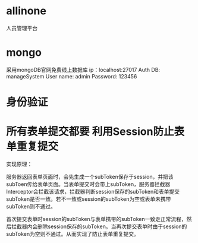 # allinone
人员管理平台

# mongo 
采用mongoDB官网免费线上数据库
ip：localhost:27017
Auth DB: manageSystem
User name: admin
Password: 123456

# 身份验证


# 所有表单提交都要 利用Session防止表单重复提交
实现原理：

服务器返回表单页面时，会先生成一个subToken保存于session，并把该subToen传给表单页面。当表单提交时会带上subToken，服务器拦截器Interceptor会拦截该请求，拦截器判断session保存的subToken和表单提交subToken是否一致。若不一致或session的subToken为空或表单未携带subToken则不通过。

首次提交表单时session的subToken与表单携带的subToken一致走正常流程，然后拦截器内会删除session保存的subToken。当再次提交表单时由于session的subToken为空则不通过。从而实现了防止表单重复提交。